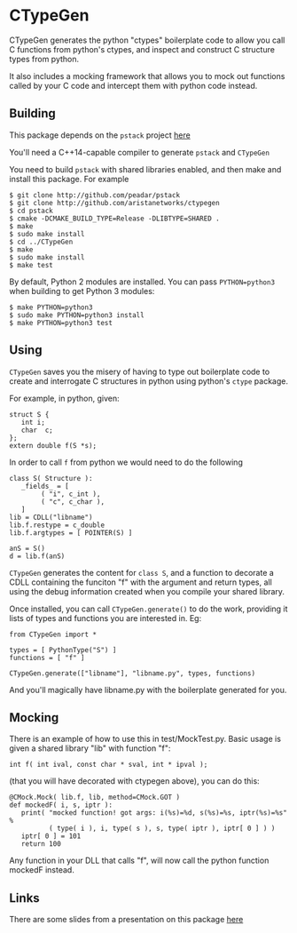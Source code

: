 # CTypeGen
CTypeGen generates the python "ctypes" boilerplate code to allow you call
C functions from python's ctypes, and inspect and construct C structure
types from python.

It also includes a mocking framework that allows you to mock out functions called
by your C code and intercept them with python code instead.

## Building
This package depends on the `pstack` project [here](http://github.com/peadar/pstack)

You'll need a C++14-capable compiler to generate `pstack` and `CTypeGen`

You need to build `pstack` with shared libraries enabled, and then make
and install this package. For example

```
$ git clone http://github.com/peadar/pstack
$ git clone http://github.com/aristanetworks/ctypegen
$ cd pstack
$ cmake -DCMAKE_BUILD_TYPE=Release -DLIBTYPE=SHARED .
$ make
$ sudo make install
$ cd ../CTypeGen
$ make
$ sudo make install
$ make test
```

By default, Python 2 modules are installed. You can pass `PYTHON=python3`
when building to get Python 3 modules:

```
$ make PYTHON=python3
$ sudo make PYTHON=python3 install
$ make PYTHON=python3 test
```

## Using
`CTypeGen` saves you the misery of having to type out boilerplate code
to create and interrogate C structures in python using python's `ctype` package.

For example, in python, given:

```
struct S {
   int i;
   char  c;
};
extern double f(S *s);
```

In order to call `f` from python we would need to do the following

```
class S( Structure ):
   _fields_ = [
        ( "i", c_int ),
        ( "c", c_char ),
   ]
lib = CDLL("libname")
lib.f.restype = c_double
lib.f.argtypes = [ POINTER(S) ]

anS = S()
d = lib.f(anS)

```

`CTypeGen` generates the content for `class S`, and a function to decorate
a CDLL containing the funciton "f" with the argument and return types, all
using the debug information created when you compile your shared library.

Once installed, you can call `CTypeGen.generate()` to do the work,
providing it lists of types and functions you are interested in. Eg:

```
from CTypeGen import *

types = [ PythonType("S") ]
functions = [ "f" ]

CTypeGen.generate(["libname"], "libname.py", types, functions)
```
And you'll magically have libname.py with the boilerplate generated for you.

## Mocking

There is an example of how to use this in test/MockTest.py. Basic usage is given
a shared library "lib" with function "f":

``` 
int f( int ival, const char * sval, int * ipval );
```

(that you will have decorated with ctypegen above), you can do this:

```
@CMock.Mock( lib.f, lib, method=CMock.GOT )
def mockedF( i, s, iptr ):
   print( "mocked function! got args: i(%s)=%d, s(%s)=%s, iptr(%s)=%s" %
          ( type( i ), i, type( s ), s, type( iptr ), iptr[ 0 ] ) )
   iptr[ 0 ] = 101
   return 100
```

Any function in your DLL that calls "f", will now call the python function
mockedF instead.

## Links
There are some slides from a presentation on this package
[here](https://aristanetworks.github.io/ctypegen)
